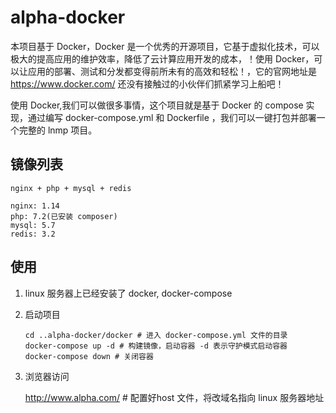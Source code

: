 # alpha-docker 

本项目基于 Docker，Docker 是一个优秀的开源项目，它基于虚拟化技术，可以极大的提高应用的维护效率，降低了云计算应用开发的成本，！使用 Docker，可以让应用的部署、测试和分发都变得前所未有的高效和轻松！，它的官网地址是 https://www.docker.com/ 还没有接触过的小伙伴们抓紧学习上船吧！

使用 Docker,我们可以做很多事情，这个项目就是基于 Docker 的 compose 实现，通过编写 docker-compose.yml 和 Dockerfile ，我们可以一键打包并部署一个完整的 lnmp 项目。

## 镜像列表

``nginx + php + mysql + redis``

```
nginx: 1.14
php: 7.2(已安装 composer)
mysql: 5.7
redis: 3.2
```

## 使用

1. linux 服务器上已经安装了 docker, docker-compose

2. 启动项目

    ```
    cd ..alpha-docker/docker # 进入 docker-compose.yml 文件的目录
    docker-compose up -d # 构建镜像，启动容器 -d 表示守护模式启动容器
    docker-compose down # 关闭容器
    ```
3. 浏览器访问

    http://www.alpha.com/ # 配置好host 文件，将改域名指向 linux 服务器地址
